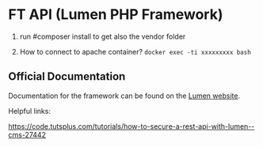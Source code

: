 # FT API (Lumen PHP Framework)

1) run #composer install to get also the vendor folder

2) How to connect to apache container?
    `docker exec -ti xxxxxxxxx bash`

## Official Documentation

Documentation for the framework can be found on the [Lumen website](http://lumen.laravel.com/docs).



Helpful links: 

https://code.tutsplus.com/tutorials/how-to-secure-a-rest-api-with-lumen--cms-27442
